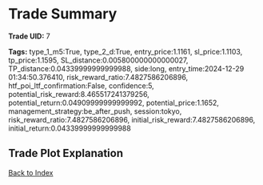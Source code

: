 # Trade Summary

**Trade UID:** 7 

**Tags:** type_1_m5:True, type_2_d:True, entry_price:1.1161, sl_price:1.1103, tp_price:1.1595, SL_distance:0.005800000000000027, TP_distance:0.04339999999999988, side:long, entry_time:2024-12-29 01:34:50.376410, risk_reward_ratio:7.4827586206896, htf_poi_ltf_confirmation:False, confidence:5, potential_risk_reward:8.465517241379256, potential_return:0.04909999999999992, potential_price:1.1652, management_strategy:be_after_push, session:tokyo, risk_reward_ratio:7.4827586206896, initial_risk_reward:7.4827586206896, initial_return:0.04339999999999988

## Trade Plot Explanation


[Back to Index](index.md)
